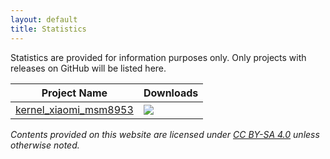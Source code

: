```yaml
---
layout: default
title: Statistics
---
```


Statistics are provided for information purposes only. Only projects with releases on GitHub will be listed here.

Project Name | Downloads
-------------|----------
[kernel_xiaomi_msm8953](https://github.com/KudProject/kernel_xiaomi_msm8953) | ![](https://img.shields.io/github/downloads/KudProject/kernel_xiaomi_msm8953/total.svg)


_Contents provided on this website are licensed under [CC BY-SA 4.0](https://creativecommons.org/licenses/by-sa/4.0) unless otherwise noted._
